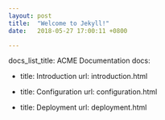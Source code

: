```yaml
---
layout: post
title:  "Welcome to Jekyll!"
date:   2018-05-27 17:00:11 +0800

---
```



docs_list_title: ACME Documentation
docs:

- title: Introduction
  url: introduction.html

- title: Configuration
  url: configuration.html

- title: Deployment
  url: deployment.html
